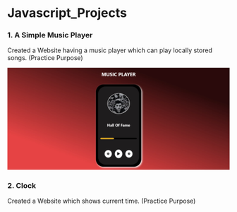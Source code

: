 # Javascript_Projects

<h3>1. A Simple Music Player</h3>
<p>Created a Website having a music player which can play locally stored songs. (Practice Purpose)</p>
<img src="https://raw.githubusercontent.com/STARBOY05/Javascript_Projects/main/Project-1%20--%20MUSIC%20PLAYER/Image_MusicPlayer.jpg" />

<h3> 2. Clock </h3>
<p>Created a Website which shows current time. (Practice Purpose)<p/>
